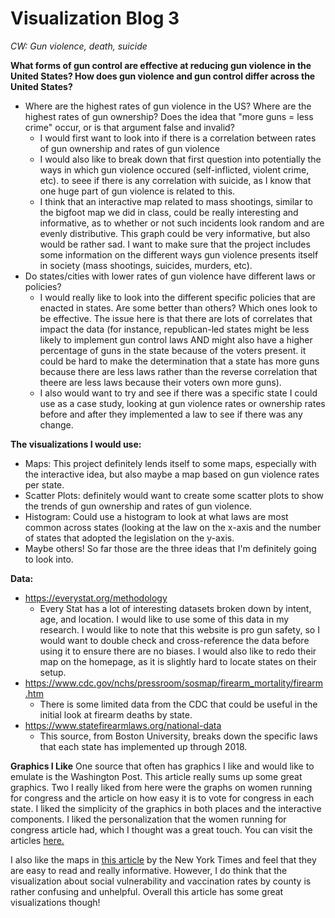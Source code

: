 # Visualization Blog 3

*CW: Gun violence, death, suicide*


**What forms of gun control are effective at reducing gun violence in the United States? How does gun violence and gun control differ across the United States?**

- Where are the highest rates of gun violence in the US? Where are the highest rates of gun ownership? Does the idea that "more guns = less crime" occur, or is that argument false and invalid? 
  - I would first want to look into if there is a correlation between rates of gun ownership and rates of gun violence 
  - I would also like to break down that first question into potentially the ways in which gun violence occured (self-inflicted, violent crime, etc). to seee if there is any correlation with suicide, as I know that one huge part of gun violence is related to this. 
  - I think that an interactive map related to mass shootings, similar to the bigfoot map we did in class, could be really interesting and informative, as to whether or not such incidents look random and are evenly distributive. This graph could be very informative, but also would be rather sad. I want to make sure that the project includes some information on the different ways gun violence presents itself in society (mass shootings, suicides, murders, etc).
- Do states/cities with lower rates of gun violence have different laws or policies?
  - I would really like to look into the different specific policies that are enacted in states. Are some better than others? Which ones look to be effective. The issue here is that there are lots of correlates that impact the data (for instance, republican-led states might be less likely to implement gun control laws AND might also have a higher percentage of guns in the state because of the voters present. it could be hard to make the determination that a state has more guns because there are less laws rather than the reverse correlation that theere are less laws because their voters own more guns). 
  - I also would want to try and see if there was a specific state I could use as a case study, looking at gun violence rates or ownership rates before and after they implemented a law to see if there was any change.

**The visualizations I would use:**
- Maps: This project definitely lends itself to some maps, especially with the interactive idea, but also maybe a map based on gun violence rates per state. 
- Scatter Plots: definitely would want to create some scatter plots to show the trends of gun ownership and rates of gun violence. 
- Histogram: Could use a histogram to look at what laws are most common across states (looking at the law on the x-axis and the number of states that adopted the legislation on the y-axis.
- Maybe others! So far those are the three ideas that I'm definitely going to look into. 

**Data:**
- https://everystat.org/methodology
  - Every Stat has a lot of interesting datasets broken down by intent, age, and location. I would like to use some of this data in my research. I would like to note that this website is pro gun safety, so I would want to double check and cross-reference the data before using it to ensure there are no biases. I would also like to redo their map on the homepage, as it is slightly hard to locate states on their setup.
- https://www.cdc.gov/nchs/pressroom/sosmap/firearm_mortality/firearm.htm
  - There is some limited data from the CDC that could be useful in the initial look at firearm deaths by state.
- https://www.statefirearmlaws.org/national-data
  - This source, from Boston University, breaks down the specific laws that each state has implemented up through 2018. 



**Graphics I Like**
One source that often has graphics I like and would like to emulate is the Washington Post. This article really sums up some great graphics. Two I really liked from here were the graphs on women running for congress and the article on how easy it is to vote for congress in each state. I liked the simplicity of the graphics in both places and the interactive components. I liked the personalization that the women running for congress article had, which I thought was a great touch. You can visit the articles [here.](https://www.washingtonpost.com/graphics/2018/ns/best-graphics/)

I also like the maps in [this article](https://www.nytimes.com/interactive/2020/us/covid-19-vaccine-doses.html) by the New York Times and feel that they are easy to read and really informative. However, I do think that the visualization about social vulnerability and vaccination rates by county is rather confusing and unhelpful. Overall this article has some great visualizations though! 
